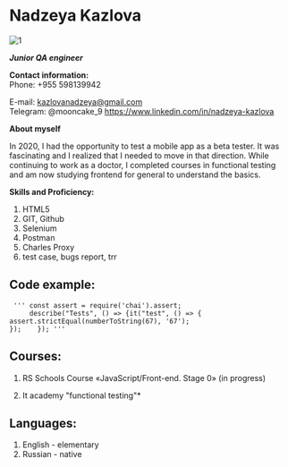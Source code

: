 # ****Nadzeya Kazlova**** 
 ![1](https://user-images.githubusercontent.com/116906044/205946731-7aac4a65-66dd-4df9-bacd-55f407f66278.jpg)
 
 ***Junior QA engineer***

  **Contact information:**  
  Phone: +955 598139942  

  E-mail: kazlovanadzeya@gmail.com  
  Telegram: @mooncake_9
  https://www.linkedin.com/in/nadzeya-kazlova
  
  
   **About myself** 
  
  In 2020, I had the opportunity to test a mobile app as a beta tester. It was fascinating and I realized that I needed to move in that direction. While continuing to work as a doctor, I completed courses in functional testing and am now studying frontend for general to understand the basics. 
  
  
 **Skills and Proficiency:**
  1. HTML5
  2. GIT, Github
  3. Selenium
  4. Postman
  5. Charles Proxy
  6. test case, bugs report, trr 

  ## **Code example**:
      
     ''' const assert = require('chai').assert; 
         describe("Tests", () => {it("test", () => {
    assert.strictEqual(numberToString(67), '67');
    });    }); '''

## **Courses:** 
 1. RS Schools Course «JavaScript/Front-end. Stage 0» (in progress)
 
 2. It academy "functional testing"*
  
## **Languages:** 
1. English - elementary 
2. Russian - native
